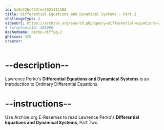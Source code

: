 ```yaml
---
id: 5a9d726c424feaf021111102
title: Differential Equations and Dynamical Systems - Part 2
challengeType: 1
videoUrl: https://archive.org/search.php?query=Differential+equations+and+dynamical+systems+perko&sin=
# forumTopicId: 301086
dashedName: perko-diffyq-2
ghissue: 325
creator: 
---
```


# --description--

Lawrence Perko's __Differential Equations and Dynamical Systems__ is an introduction to Ordinary Differential Equations.

# --instructions--

Use Archive.org E-Reserves to read Lawrence Perko's __Differential Equations and Dynamical Systems__, Part Two. 